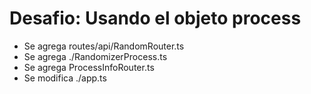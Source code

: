 # Desafio: Usando el objeto process
- Se agrega routes/api/RandomRouter.ts 
- Se agrega ./RandomizerProcess.ts
- Se agrega ProcessInfoRouter.ts
- Se modifica ./app.ts
